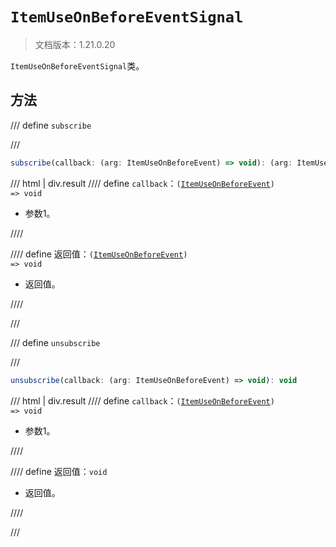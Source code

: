 # `ItemUseOnBeforeEventSignal`

> 文档版本：1.21.0.20

`ItemUseOnBeforeEventSignal`类。

## 方法

/// define
`subscribe`


///

```js
subscribe(callback: (arg: ItemUseOnBeforeEvent) => void): (arg: ItemUseOnBeforeEvent) => void
```

/// html | div.result
//// define
`callback`：<code>(<a href="../itemuseonbeforeevent/">ItemUseOnBeforeEvent</a>) =&gt; void</code>

- 参数1。


////

//// define
返回值：<code>(<a href="../itemuseonbeforeevent/">ItemUseOnBeforeEvent</a>) =&gt; void</code>

- 返回值。


////

///


/// define
`unsubscribe`


///

```js
unsubscribe(callback: (arg: ItemUseOnBeforeEvent) => void): void
```

/// html | div.result
//// define
`callback`：<code>(<a href="../itemuseonbeforeevent/">ItemUseOnBeforeEvent</a>) =&gt; void</code>

- 参数1。


////

//// define
返回值：`void`

- 返回值。


////

///

